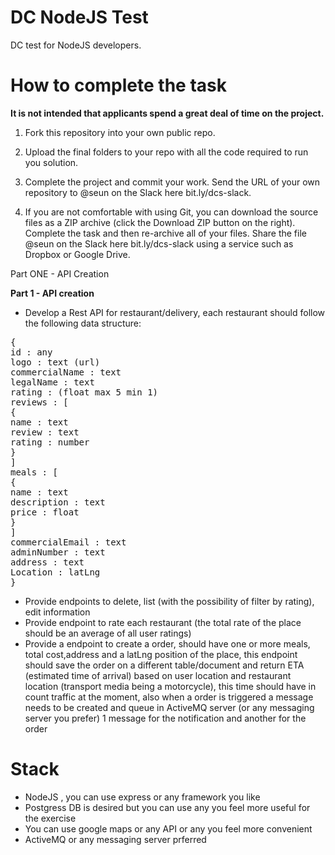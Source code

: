 
# DC NodeJS Test
DC test for NodeJS developers.

How to complete the task
==================================
<b> It is not intended that applicants spend a great deal of time on the project.</b>

1. Fork this repository into your own public repo.

2. Upload the final folders to your repo with all the code required to run you solution.

3. Complete the project and commit your work. Send the URL of your own repository to @seun on the Slack here bit.ly/dcs-slack.

4. If you are not comfortable with using Git, you can download the source files as a ZIP archive (click the Download ZIP button on the right). Complete the task and then re-archive all of your files. Share the file @seun on the Slack here bit.ly/dcs-slack using a service such as Dropbox or Google Drive.

Part ONE - API Creation

<b>Part 1 - API creation</b>
- Develop a Rest API for restaurant/delivery, each restaurant should follow the following
data structure:
<pre>
{
id : any
logo : text (url)
commercialName : text
legalName : text
rating : (float max 5 min 1)
reviews : [
{
name : text
review : text
rating : number
}
]
meals : [
{
name : text
description : text
price : float
}
]
commercialEmail : text
adminNumber : text
address : text
Location : latLng
}
</pre>

<ul>
<li> Provide endpoints to delete, list (with the possibility of filter by rating), edit information</li>
<li> Provide endpoint to rate each restaurant (the total rate of the place should be an
average of all user ratings)</li>
<li>Provide a endpoint to create a order, should have one or more meals​, total​ ​cost,​
address​ and a latLng​ position of the place, this endpoint should save the order on a
different table/document and return ETA (estimated time of arrival) based on user
location and restaurant location (transport media being a motorcycle), this time should
have in count traffic at the moment, also when a order is triggered a message needs to
be created and queue in ActiveMQ server (or any messaging server you prefer) 1 message for the notification and another for
the order</li>
</ul>

<h1> Stack </h1>
<ul>
<li> NodeJS , you can use express or any framework you like </li>
<li> Postgress DB is desired but you can use any you feel more useful for the exercise </li>
<li> You can use google maps or any API or any you feel more convenient </li>
<li> ActiveMQ or any messaging server prferred </li>

